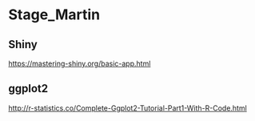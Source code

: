 # Stage_Martin

## Shiny

https://mastering-shiny.org/basic-app.html

## ggplot2 

http://r-statistics.co/Complete-Ggplot2-Tutorial-Part1-With-R-Code.html



